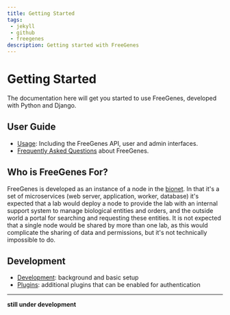 ```yaml
---
title: Getting Started
tags: 
 - jekyll
 - github
 - freegenes
description: Getting started with FreeGenes
---
```


# Getting Started

The documentation here will get you started to use FreeGenes, developed
with Python and Django.


## User Guide

 - [Usage](usage): Including the FreeGenes API, user and admin interfaces.
 - [Frequently Asked Questions](faq) about FreeGenes.

## Who is FreeGenes For?

FreeGenes is developed as an instance of a node in the [bionet](https://biobricks.org/bionet/). 
In that it's a set of microservices (web server, application, worker, database) it's expected
that a lab would deploy a node to provide the lab with an internal support system
to manage biological entities and orders, and the outside world a portal for
searching and requesting these entities. It is not expected that a single node
would be shared by more than one lab, as this would complicate the sharing of
data and permissions, but it's not technically impossible to do.

## Development

 - [Development](development/): background and basic setup
 - [Plugins](plugins/): additional plugins that can be enabled for authentication



<hr>

**still under development**

